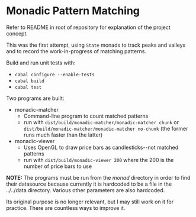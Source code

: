 # Monadic Pattern Matching

Refer to README in root of repository for explanation of the project concept.

This was the first attempt, using `State` monads to track peaks and valleys and to record the work-in-progress of matching patterns.

Build and run unit tests with:
* `cabal configure --enable-tests`
* `cabal build`
* `cabal test`

Two programs are built:
* monadic-matcher
    + Command-line program to count matched patterns
    + run with `dist/build/monadic-matcher/monadic-matcher chunk`
      or `dist/build/monadic-matcher/monadic-matcher no-chunk` (the former runs much faster than the latter)
* monadic-viewer
    + Uses OpenGL to draw price bars as candlesticks--not matched patterns
    + run with `dist/build/monadic-viewer 200` where the 200 is the number of price bars to use

**NOTE:** The programs must be run from the _monad_ directory in order to find their datasource because
currently it is hardcoded to be a file in the ../../data directory. Various other parameters are also hardcoded.

Its original purpose is no longer relevant, but I may still work on it for practice. There are countless ways to improve it.
